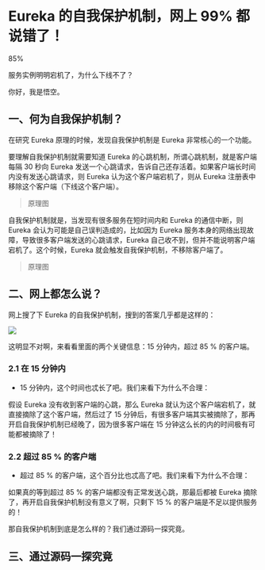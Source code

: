 # Eureka 的自我保护机制，网上 99% 都说错了！

85% 

服务实例明明宕机了，为什么下线不了？



你好，我是悟空。

## 一、何为自我保护机制？

在研究 Eureka 原理的时候，发现自我保护机制是 Eureka 非常核心的一个功能。

要理解自我保护机制就需要知道 Eureka 的心跳机制，所谓心跳机制，就是客户端每隔 30 秒向 Eureka 发送一个心跳请求，告诉自己还存活着。如果客户端长时间内没有发送心跳请求，则 Eureka 认为这个客户端宕机了，则从 Eureka 注册表中移除这个客户端（下线这个客户端）。

> 原理图

自我保护机制就是，当发现有很多服务在短时间内和 Eureka 的通信中断，则 Eureka 会认为可能是自己误判造成的，比如因为 Eureka 服务本身的网络出现故障，导致很多客户端发送的心跳请求，Eureka 自己收不到，但并不能说明客户端宕机了。这个时候，Eureka 就会触发自我保护机制，不移除客户端了。

> 原理图

## 二、网上都怎么说？

网上搜了下 Eureka 的自我保护机制，搜到的答案几乎都是这样的：

![](http://cdn.jayh.club/uPic/image-20220619094136053Q8Duev.png)

这明显不对啊，来看看里面的两个关键信息：15 分钟内，超过 85 % 的客户端。

### 2.1 在 15 分钟内

- 15 分钟内，这个时间也忒长了吧。我们来看下为什么不合理：

假设 Eureka 没有收到客户端的心跳，那么 Eureka 就认为这个客户端宕机了，就直接摘除了这个客户端，然后过了 15 分钟后，有很多客户端其实被摘除了，那再开启自我保护机制已经晚了，因为很多客户端在 15 分钟这么长的内的时间极有可能都被摘除了！

### 2.2 超过 85 % 的客户端

- 超过 85 % 的客户端，这个百分比也忒高了吧。我们来看下为什么不合理：

如果真的等到超过 85 % 的客户端都没有正常发送心跳，那最后都被 Eureka 摘除了，再开启自我保护机制没有意义了啊，只剩下 15 % 的客户端是不足以提供服务的！

那自我保护机制到底是怎么样的？我们通过源码一探究竟。

## 三、通过源码一探究竟



​											
